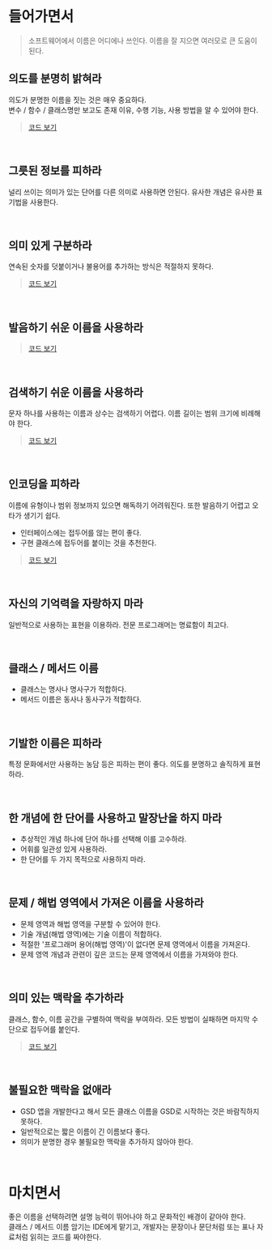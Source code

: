 # 들어가면서
> 소프트웨어에서 이름은 어디에나 쓰인다. 이름을 잘 지으면 여러모로 큰 도움이 된다.

## 의도를 분명히 밝혀라
의도가 분명한 이름을 짓는 것은 매우 중요하다. <br>
변수 / 함수 / 클래스명만 보고도 존재 이유, 수행 기능, 사용 방법을 알 수 있어야 한다.

> [코드 보기](https://github.com/dev-msj/Clean-Code/blob/main/seungjun-moon/code/chapter2/ex1.py)

<br>

## 그릇된 정보를 피하라
널리 쓰이는 의미가 있는 단어를 다른 의미로 사용하면 안된다. 유사한 개념은 유사한 표기법을 사용한다.

<br>

## 의미 있게 구분하라
연속된 숫자를 덧붙이거나 불용어를 추가하는 방식은 적절하지 못하다.

> [코드 보기](https://github.com/dev-msj/Clean-Code/blob/main/seungjun-moon/code/chapter2/ex2.py)
    
<br>

## 발음하기 쉬운 이름을 사용하라
> [코드 보기](https://github.com/dev-msj/Clean-Code/blob/main/seungjun-moon/code/chapter2/ex3.py)
    
<br>

## 검색하기 쉬운 이름을 사용하라
문자 하나를 사용하는 이름과 상수는 검색하기 어렵다. 이름 길이는 범위 크기에 비례해야 한다.
    
> [코드 보기](https://github.com/dev-msj/Clean-Code/blob/main/seungjun-moon/code/chapter2/ex4.py)

<br>

## 인코딩을 피하라
이름에 유형이나 범위 정보까지 있으면 해독하기 어려워진다. 또한 발음하기 어렵고 오타가 생기기 쉽다.
* 인터페이스에는 접두어를 않는 편이 좋다.
* 구현 클래스에 접두어를 붙이는 것을 추천한다.

> [코드 보기](https://github.com/dev-msj/Clean-Code/blob/main/seungjun-moon/code/chapter2/ex5.py)

<br>

## 자신의 기억력을 자랑하지 마라
일반적으로 사용하는 표현을 이용하라. 전문 프로그래머는 명료함이 최고다.

<br>

## 클래스 / 메서드 이름
* 클래스는 명사나 명사구가 적합하다.
* 메서드 이름은 동사나 동사구가 적합하다.

<br>

## 기발한 이름은 피하라
특정 문화에서만 사용하는 농담 등은 피하는 편이 좋다. 의도를 분명하고 솔직하게 표현하라.

<br>

## 한 개념에 한 단어를 사용하고 말장난을 하지 마라
* 추상적인 개념 하나에 단어 하나를 선택해 이를 고수하라.
* 어휘를 일관성 있게 사용하라.
* 한 단어를 두 가지 목적으로 사용하지 마라.

<br>

## 문제 / 해법 영역에서 가져온 이름을 사용하라
* 문제 영역과 해법 영역을 구분할 수 있어야 한다.
* 기술 개념(해법 영역)에는 기술 이름이 적합하다.
* 적절한 '프로그래머 용어(해법 영역)'이 없다면 문제 영역에서 이름을 가져온다.
* 문제 영역 개념과 관련이 깊은 코드는 문제 영역에서 이름을 가져와야 한다.

<br>

## 의미 있는 맥락을 추가하라
클래스, 함수, 이름 공간을 구별하여 맥락을 부여하라. 모든 방법이 실패하면 마지막 수단으로 접두어를 붙인다.

> [코드 보기](https://github.com/dev-msj/Clean-Code/blob/main/seungjun-moon/code/chapter2/ex6.py)

<br>

## 불필요한 맥락을 없애라
* GSD 앱을 개발한다고 해서 모든 클래스 이름을 GSD로 시작하는 것은 바람직하지 못하다.
* 일반적으로는 짧은 이름이 긴 이름보다 좋다.
* 의미가 분명한 경우 불필요한 맥락을 추가하지 않아야 한다.

<br>

# 마치면서
좋은 이름을 선택하려면 설명 능력이 뛰어나야 하고 문화적인 배경이 같아야 한다. <br>
클래스 / 메서드 이름 암기는 IDE에게 맡기고, 개발자는 문장이나 문단처럼 또는 표나 자료처럼 읽히는 코드를 짜야한다.